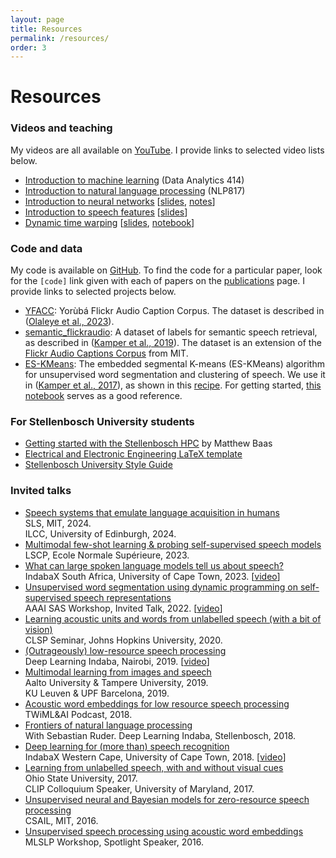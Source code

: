 ```yaml
---
layout: page
title: Resources
permalink: /resources/
order: 3
---
```


# Resources

### Videos and teaching

My videos are all available on [YouTube](https://www.youtube.com/c/HermanKamperML). I provide links to selected video lists below.

- [Introduction to machine learning](https://www.kamperh.com/data414/) (Data Analytics 414)
- [Introduction to natural language processing](https://www.kamperh.com/nlp817/) (NLP817)
- [Introduction to neural networks](https://www.youtube.com/playlist?list=PLmZlBIcArwhMHnIrNu70mlvZOwe6MqWYn)
  [[slides](https://www.kamperh.com/data414/slides/intro_nn-crop.pdf), [notes](https://www.kamperh.com/nlp817/notes/08_nn_notes.pdf)]
- [Introduction to speech features](https://www.youtube.com/playlist?list=PLmZlBIcArwhN8nFJ8VL1jLM2Qe7YCcmAb)
  [[slides]({{site.url}}/slides/speech_features-crop.pdf)]
- [Dynamic time warping](https://www.youtube.com/playlist?list=PLmZlBIcArwhMJoGk5zpiRlkaHUqy5dLzL)
  [[slides]({{site.url}}/slides/dtw-crop.pdf), [notebook](https://github.com/kamperh/lecture_dtw_notebook/blob/main/dtw.ipynb)]


### Code and data

My code is available on [GitHub](https://github.com/kamperh). To find the code for a particular paper, look for the `[code]` link given with each of papers on the [publications]({{site.url}}/publications/) page. I provide links to selected projects below.

- [YFACC](https://www.kamperh.com/yfacc): Yorùbá Flickr Audio Caption Corpus. The dataset is described in ([Olaleye et al., 2023](https://arxiv.org/abs/2210.04600)).
- [semantic_flickraudio](https://github.com/kamperh/semantic_flickraudio): A dataset of labels for semantic speech retrieval, as described in ([Kamper et al., 2019](https://arxiv.org/abs/1710.01949)).  The dataset is an extension of the [Flickr Audio Captions Corpus](https://groups.csail.mit.edu/sls/downloads/flickraudio/) from MIT.
- [ES-KMeans](https://github.com/kamperh/eskmeans): The embedded segmental K-means (ES-KMeans) algorithm for unsupervised word segmentation and clustering of speech. We use it in ([Kamper et al., 2017](https://arxiv.org/abs/1703.08135)), as shown in this [recipe](https://github.com/kamperh/bucktsong_eskmeans). For getting started, [this notebook](https://github.com/kamperh/eskmeans/blob/master/examples/eskmeans_example.ipynb) serves as a good reference.


### For Stellenbosch University students

- [Getting started with the Stellenbosch HPC](https://gist.github.com/RF5/eabb93ba85b763746d404afc9626e5d1) by Matthew Baas
- [Electrical and Electronic Engineering LaTeX template](https://github.com/kamperh/stellenbosch_ee_report_template)
- [Stellenbosch University Style Guide](http://www.sun.ac.za/english/Documents/2024/SU_Language_Style_Guide_(Oct%202023).pdf)


### Invited talks

- [Speech systems that emulate language acquisition in humans]({{site.url}}/slides/kamper_mit2024_talk-compressed.pdf)  
  SLS, MIT, 2024.  
  ILCC, University of Edinburgh, 2024.
- [Multimodal few-shot learning & probing self-supervised speech models]({{site.url}}/slides/kamper_ens2023_talk-compressed.pdf)  
  LSCP, Ecole Normale Supérieure, 2023.
- [What can large spoken language models tell us about speech?]({{site.url}}/slides/kamper_indabax2023_talk-compressed.pdf)  
  IndabaX South Africa, University of Cape Town, 2023. [[video](https://youtu.be/g0nTBjBGkGY)]
- [Unsupervised word segmentation using dynamic programming on self-supervised speech representations]({{site.url}}/slides/kamper_aaaisas2022_talk.pdf)  
  AAAI SAS Workshop, Invited Talk, 2022. [[video](https://youtu.be/oA0EMR_cMQY)]
- [Learning acoustic units and words from unlabelled speech (with a bit of vision)]({{site.url}}/slides/kamper_jhuclsp2020_talk.pdf)  
  CLSP Seminar, Johns Hopkins University, 2020.
- [(Outrageously) low-resource speech processing]({{site.url}}/slides/kamper_indaba2019_talk.pdf)  
  Deep Learning Indaba, Nairobi, 2019. [[video](https://youtu.be/dTV4mbMJ9yM)]
- [Multimodal learning from images and speech]({{site.url}}/slides/kamper_leuvenupf_talk_2019.pdf)  
  Aalto University & Tampere University, 2019.  
  KU Leuven & UPF Barcelona, 2019.
- [Acoustic word embeddings for low resource speech processing](https://twimlai.com/twiml-talk-191-acoustic-word-embeddings-for-low-resource-speech-processing-with-herman-kamper/)  
  TWiML&AI Podcast, 2018.
- [Frontiers of natural language processing]({{site.url}}/slides/ruder+kamper_indaba2018_talk.pdf)  
  With Sebastian Ruder. Deep Learning Indaba, Stellenbosch, 2018.
- [Deep learning for (more than) speech recognition]({{site.url}}/slides/kamper_indabax2018_talk.pdf)  
  IndabaX Western Cape, University of Cape Town, 2018. [[video](https://youtu.be/lvQipmlgDFY)]
- [Learning from unlabelled speech, with and without visual cues]({{site.url}}/slides/kamper_unsup_visionspeech_talk_2017.pdf)  
  Ohio State University, 2017.  
  CLIP Colloquium Speaker, University of Maryland, 2017.
- [Unsupervised neural and Bayesian models for zero-resource speech processing]({{site.url}}/slides/kamper_mit2016_talk.pdf)  
  CSAIL, MIT, 2016.
- [Unsupervised speech processing using acoustic word embeddings]({{site.url}}/slides/kamper_mlslp2016_talk.pdf)  
  MLSLP Workshop, Spotlight Speaker, 2016.
<!-- - [Speech systems that emulate language acquisition in humans]({{site.url}}/slides/kamper_epfl2023_talk-compressed.pdf)  
  SDSC, École Polytechnique Fédérale de Lausanne, 2023. -->
